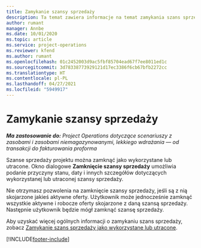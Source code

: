 ```yaml
---
title: Zamykanie szansy sprzedaży
description: Ta temat zawiera informacje na temat zamykania szans sprzedaży projektu.
author: rumant
manager: Annbe
ms.date: 10/01/2020
ms.topic: article
ms.service: project-operations
ms.reviewer: kfend
ms.author: rumant
ms.openlocfilehash: 01c2452003d9ac5fbf85704ead67f7ee8011ed1c
ms.sourcegitcommit: 3d78338773929121d17ec3386f6cb67bfb2272cc
ms.translationtype: HT
ms.contentlocale: pl-PL
ms.lasthandoff: 04/27/2021
ms.locfileid: "5949917"
---
```

# <a name="close-an-opportunity"></a>Zamykanie szansy sprzedaży

_**Ma zastosowanie do:** Project Operations dotyczące scenariuszy z zasobami i zasobami niemagazynowanymi, lekkiego wdrażania — od transakcji do fakturowania proforma_

Szanse sprzedaży projektu można zamknąć jako wykorzystane lub utracone. Okno dialogowe **Zamknięcie szansy sprzedaży** umożliwia podanie przyczyny stanu, daty i innych szczegółów dotyczących wykorzystanej lub utraconej szansy sprzedaży.

Nie otrzymasz pozwolenia na zamknięcie szansy sprzedaży, jeśli są z nią skojarzone jakieś aktywne oferty. Użytkownik może jednocześnie zamknąć wszystkie aktywne i robocze oferty skojarzone z daną szansą sprzedaży. Następnie użytkownik będzie mógł zamknąć szansę sprzedaży.

Aby uzyskać więcej ogólnych informacji o zamykaniu szans sprzedaży, zobacz [Zamykanie szans sprzedaży jako wykorzystane lub utracone](/dynamics365/sales-enterprise/close-opportunity-won-lost-sales).


[!INCLUDE[footer-include](../includes/footer-banner.md)]